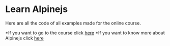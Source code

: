# Learn Alpinejs

Here are all the code of all examples made for the online course.

*If you want to go to the course click [here](https://codecourse.com/courses/learn-alpine-js)
*If you want to know more about Alpinejs click [here](https://alpinejs.dev)
